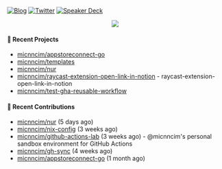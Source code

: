 [![Blog](https://img.shields.io/badge/Blog-0?style=flat-square&logo=gatsby&color=181717&logoColor=white)](https://micnncim.com)
[![Twitter](https://img.shields.io/badge/Twitter-0?style=flat-square&logo=twitter&color=1DA1F2&logoColor=white)](https://twitter.com/micnncim)
[![Speaker Deck](https://img.shields.io/badge/Speaker_Deck-0?style=flat-square&logo=speaker-deck&color=009287&logoColor=white)](https://speakerdeck.com/micnncim)

<p align="center">
<img src="https://github-readme-stats.vercel.app/api?username=micnncim&show_icons=true&count_private=true" />
</p>

#### 🍎 Recent Projects

- [micnncim/appstoreconnect-go](https://github.com/micnncim/appstoreconnect-go)
- [micnncim/templates](https://github.com/micnncim/templates)
- [micnncim/nur](https://github.com/micnncim/nur)
- [micnncim/raycast-extension-open-link-in-notion](https://github.com/micnncim/raycast-extension-open-link-in-notion) - raycast-extension-open-link-in-notion
- [micnncim/test-gha-reusable-workflow](https://github.com/micnncim/test-gha-reusable-workflow)

#### 🌱 Recent Contributions

- [micnncim/nur](https://github.com/micnncim/nur) (5 days ago)
- [micnncim/nix-config](https://github.com/micnncim/nix-config) (3 weeks ago)
- [micnncim/github-actions-lab](https://github.com/micnncim/github-actions-lab) (3 weeks ago) - @micnncim&#39;s personal sandbox environment for GitHub Actions
- [micnncim/gh-sync](https://github.com/micnncim/gh-sync) (4 weeks ago)
- [micnncim/appstoreconnect-go](https://github.com/micnncim/appstoreconnect-go) (1 month ago)
